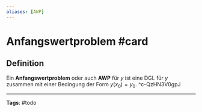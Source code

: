 ```yaml
---
aliases: [AWP]
---
```


# Anfangswertproblem #card
## Definition
Ein **Anfangswertproblem** oder auch **AWP** für $y$ ist eine DGL für $y$ zusammen mit einer Bedingung der Form $y(x_{0}) = y_{0}$.
^c-QzHN3V0gpJ

---
**Tags**: #todo 